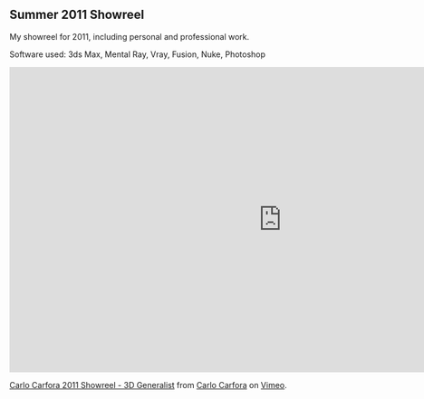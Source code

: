 ## Summer 2011 Showreel

My showreel for 2011, including personal and professional work.

Software used: 3ds Max, Mental Ray, Vray, Fusion, Nuke, Photoshop

<iframe src="https://player.vimeo.com/video/24462973" width="960" height="540" frameborder="0" webkitallowfullscreen mozallowfullscreen allowfullscreen></iframe> <p><a href="http://vimeo.com/24462973">Carlo Carfora 2011 Showreel - 3D Generalist</a> from <a href="http://vimeo.com/carlocarfora">Carlo Carfora</a> on <a href="https://vimeo.com">Vimeo</a>.</p>
